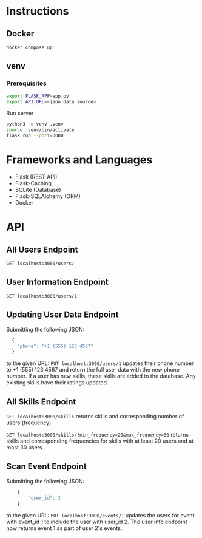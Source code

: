 # Instructions
## Docker
```
docker compose up
```
## venv
### Prerequisites
```zsh
export FLASK_APP=app.py
export API_URL=<json_data_source>
```

Run server
```zsh
python3 -m venv .venv
source .venv/bin/activate
flask run --port=3000
```

# Frameworks and Languages
- Flask (REST API)
- Flask-Caching
- SQLite (Database)
- Flask-SQLAlchemy (ORM)
- Docker

# API
## All Users Endpoint
`GET localhost:3000/users/`

## User Information Endpoint
`GET localhost:3000/users/1`

## Updating User Data Endpoint
Submitting the following JSON:
```javascript
  {
    "phone": "+1 (555) 123 4567"
  }
```
to the given URL: `PUT localhost:3000/users/1` updates their phone number to +1 (555) 123 4567 and return the full user data with the new phone number. If a user has new skills, these skills are added to the database. Any existing skills have their ratings updated.

## All Skills Endpoint
`GET localhost:3000/skills` returns skills and corresponding number of users (frequency).

`GET localhost:3000/skills/?min_frequency=20&max_frequency=30` returns skills and corresponding frequencies for skills with at least 20 users and at most 30 users.

## Scan Event Endpoint
Submitting the following JSON:
```javascript
    {
        "user_id": 2
    }
```
to the given URL: `PUT localhost:3000/events/1` updates the users for event with event_id 1 to include the user with user_id 2. The user info endpoint now returns event 1 as part of user 2's events.